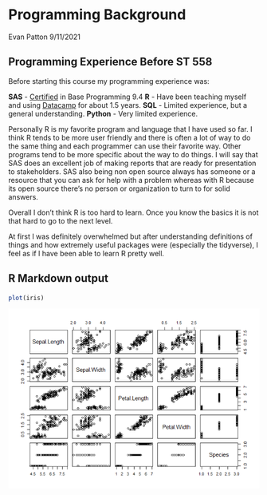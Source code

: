 Programming Background
================
Evan Patton
9/11/2021

## Programming Experience Before ST 558

Before starting this course my programming experience was:

**SAS** -
[Certified](https://www.certmetrics.com/SAS/public/candidate_directory_search.aspx)
in Base Programming 9.4 **R** - Have been teaching myself and using
[Datacamp](https://www.datacamp.com/) for about 1.5 years. **SQL** -
Limited experience, but a general understanding. **Python** - Very
limited experience.

Personally R is my favorite program and language that I have used so
far. I think R tends to be more user friendly and there is often a lot
of way to do the same thing and each programmer can use their favorite
way. Other programs tend to be more specific about the way to do things.
I will say that SAS does an excellent job of making reports that are
ready for presentation to stakeholders. SAS also being non open source
always has someone or a resource that you can ask for help with a
problem whereas with R because its open source there’s no person or
organization to turn to for solid answers.

Overall I don’t think R is too hard to learn. Once you know the basics
it is not that hard to go to the next level.

At first I was definitely overwhelmed but after understanding
definitions of things and how extremely useful packages were (especially
the tidyverse), I feel as if I have been able to learn R pretty well.

## R Markdown output

``` r
plot(iris)
```

![](../images/plot-1.png)<!-- -->
